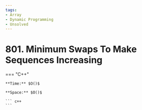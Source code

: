 ```yaml
---
tags:
- Array
- Dynamic Programming
- Unsolved
---
```



# 801. Minimum Swaps To Make Sequences Increasing

=== "C++"

    **Time:** $O()$

    **Space:** $O()$

    ``` c++
    ```